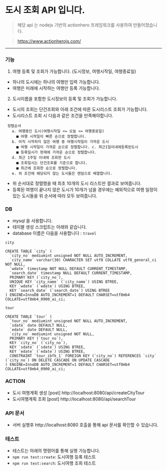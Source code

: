 # 도시 조회 API 입니다.

> 해당 api 는 nodejs 기반의 actionhero 프레임워크를 사용하여 만들어졌습니다.

> https://www.actionherojs.com/

-----

### 기능
1. 여행 등록 및 조회가 가능합니다. (도시정보, 여행시작일, 여행종료일)
 - 하나의 도시에는 하나의 여행만 입력 가능합니다.
 - 여행은 미래에 시작하는 여행만 등록 가능합니다.

2. 도시이름을 포함한 도시정보의 등록 및 조회가 가능합니다.
 - 도시의 조회는 단건조회와 아래 조건에 따른 도시리스트 조회가 가능합니다.
 -  도시리스트 조회 시 다음과 같은 조건을 만족해야합니다.
 ```
  정렬순서
    a. 여행중인 도시(여행시작일 <= 오늘 <= 여행종료일)
      ■ 여행 시작일이 빠른 순으로 정렬합니다.
    b. 아직 시작하지 않은 여행 중 여행시작일이 가까운 도시
      ■ 여행 시작일이 가까운 순으로 정렬합니다. c. 최근1일이내에등록된도시
      ■ 등록일시가 현재에 가까운 순으로 정렬합니다.
    d. 최근 1주일 이내에 조회한 도시
      ■ 조회일시는 단건조회를 기준으로 합니다.
      ■ 최근에 조회한 순으로 정렬합니다.
    e. 위 조건에 해당되지 않는 도시들은 랜덤으로 배열합니다.
```
- 위 순서대로 정렬했을 때 최초 10개의 도시 리스트만 결과로 보여줍니다.
- 등록된 여행이 끝나지 않은 도시가 10개가 넘을 경우에는 예외적으로 여행 일정이 있는
도시들을 위 순서에 따라 모두 보여줍니다.

### DB
- mysql 을 사용합니다.
- 테이블 생성 스크립트는 아래와 같습니다.
- database 이름은 다음을 사용합니다 : `travel`

`city`
```
CREATE TABLE `city` (
  `city_no` mediumint unsigned NOT NULL AUTO_INCREMENT,
  `city_name` varchar(30) CHARACTER SET utf8 COLLATE utf8_general_ci NOT NULL,
  `wdate` timestamp NOT NULL DEFAULT CURRENT_TIMESTAMP,
  `search_date` timestamp NULL DEFAULT CURRENT_TIMESTAMP,
  PRIMARY KEY (`city_no`),
  UNIQUE KEY `city_name` (`city_name`) USING BTREE,
  KEY `wdate` (`wdate`) USING BTREE,
  KEY `search_date` (`search_date`) USING BTREE
) ENGINE=InnoDB AUTO_INCREMENT=1 DEFAULT CHARSET=utf8mb4 COLLATE=utf8mb4_0900_ai_ci;
```
`tour`
```
CREATE TABLE `tour` (
  `tour_no` mediumint unsigned NOT NULL AUTO_INCREMENT,
  `sdate` date DEFAULT NULL,
  `edate` date DEFAULT NULL,
  `city_no` mediumint unsigned NOT NULL,
  PRIMARY KEY (`tour_no`),
  KEY `city_no` (`city_no`),
  KEY `sdate` (`sdate`) USING BTREE,
  KEY `edate` (`edate`) USING BTREE,
  CONSTRAINT `tour_ibfk_1` FOREIGN KEY (`city_no`) REFERENCES `city` (`city_no`) ON DELETE CASCADE ON UPDATE CASCADE
) ENGINE=InnoDB AUTO_INCREMENT=1 DEFAULT CHARSET=utf8mb4 COLLATE=utf8mb4_0900_ai_ci;
```


### ACTION
- 도시 여행계획 생성
  [post] http://localhost:8080/api/createCityTour
- 도시여행계획 조회
  [post] http://localhost:8080/api/searchTour


### API 문서
- 서버 실행후 http://localhost:8080 호출을 통해 api 문서를 확인할 수 있습니다.


### 테스트
- 테스트는 아래의 명령어를 통해 실행 가능합니다.
- `npm run test:create`: 도시여행 등록 테스트
- `npm run test:search`: 도시여행 조회 테스트